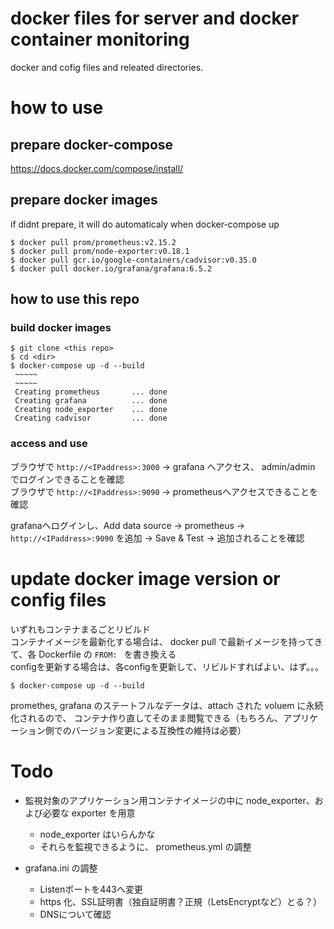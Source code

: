 # docker files for server and docker container monitoring

docker and cofig files and releated directories.

# how to use

## prepare docker-compose

https://docs.docker.com/compose/install/   

## prepare docker images

if didnt prepare, it will do automaticaly when docker-compose up  

```
$ docker pull prom/prometheus:v2.15.2 
$ docker pull prom/node-exporter:v0.18.1
$ docker pull gcr.io/google-containers/cadvisor:v0.35.0 
$ docker pull docker.io/grafana/grafana:6.5.2 
```

## how to use this repo

### build docker images

```
$ git clone <this repo>
$ cd <dir>
$ docker-compose up -d --build
 ~~~~~
 ~~~~~
 Creating prometheus       ... done
 Creating grafana          ... done   
 Creating node_exporter    ... done   
 Creating cadvisor         ... done   

```

### access and use

ブラウザで `http://<IPaddress>:3000` → grafana へアクセス、 admin/admin でログインできることを確認  
ブラウザで `http://<IPaddress>:9090` → prometheusへアクセスできることを確認  

grafanaへログインし、Add data source → prometheus → `http://<IPaddress>:9090` を追加 → Save & Test → 追加されることを確認  

# update docker image version or config files

いずれもコンテナまるごとリビルド  
コンテナイメージを最新化する場合は、 docker pull で最新イメージを持ってきて、各 Dockerfile の `FROM: ` を書き換える  
configを更新する場合は、各configを更新して、リビルドすればよい、はず。。。

```
$ docker-compose up -d --build
```

promethes, grafana のステートフルなデータは、attach された voluem に永続化されるので、
コンテナ作り直してそのまま閲覧できる（もちろん、アプリケーション側でのバージョン変更による互換性の維持は必要）

# Todo

* 監視対象のアプリケーション用コンテナイメージの中に node_exporter、および必要な exporter を用意
  * node_exporter はいらんかな
  * それらを監視できるように、 prometheus.yml の調整

* grafana.ini の調整
  * Listenポートを443へ変更
  * https 化、SSL証明書（独自証明書？正規（LetsEncryptなど）とる？）
  * DNSについて確認
